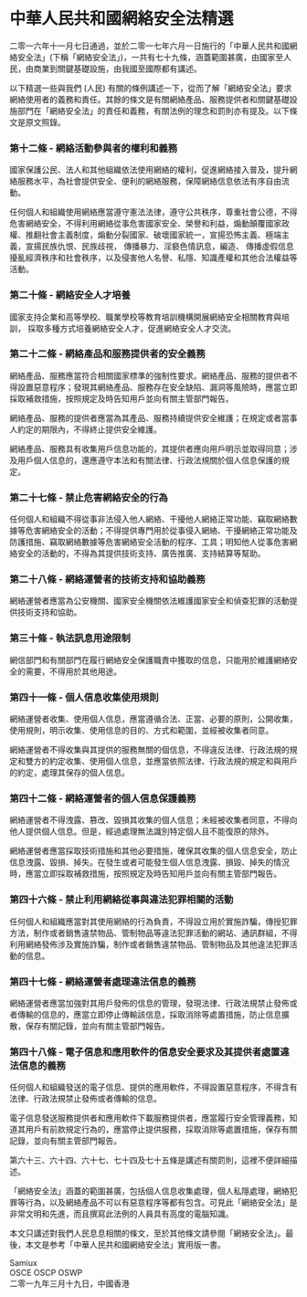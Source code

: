 # **中華人民共和國網絡安全法精選**

二零一六年十一月七日通過，並於二零一七年六月一日施行的「中華人民共和國網絡安全法」(下稱「網絡安全法」)，一共有七十九條，涵蓋範圍甚廣，由國家至人民，由商業到關鍵基礎設施，由我國至國際都有講述。

以下精選一些與我們 (人民) 有關的條例講述一下，從而了解「網絡安全法」要求網絡使用者的義務和責任。其餘的條文是有關網絡產品、服務提供者和關鍵基礎設施部門在「網絡安全法」的責任和義務，有關法例的理念和罰則亦有提及。以下條文是原文照錄。

### 第十二條 - 網絡活動參與者的權利和義務

國家保護公民、法人和其他組織依法使用網絡的權利，促進網絡接入普及，提升網絡服務水平，為社會提供安全、便利的網絡服務，保障網絡信息依法有序自由流動。

任何個人和組織使用網絡應當遵守憲法法律，遵守公共秩序，尊重社會公德，不得危害網絡安全，不得利用網絡從事危害國家安全、榮譽和利益，煽動顛覆國家政權、推翻社會主義制度，煽動分裂國家、破壞國家統一，宣揚恐怖主義、極端主義，宣揚民族仇恨、民族歧視， 傳播暴力、淫褻色情訊息，編造、 傳播虛假信息擾亂經濟秩序和社會秩序，以及侵害他人名譽、私隱、知識產權和其他合法權益等活動。

### 第二十條 - 網絡安全人才培養

國家支持企業和高等學校、職業學校等教育培訓機構開展網絡安全相關教育與培訓， 採取多種方式培養網絡安全人才，促進網絡安全人才交流。

### 第二十二條 - 網絡產品和服務提供者的安全義務

網絡產品、服務應當符合相關國家標準的強制性要求。網絡產品、服務的提供者不得設置惡意程序；發現其網絡產品、服務存在安全缺陷、漏洞等風險時，應當立即採取補救措施，按照規定及時告知用戶並向有關主管部門報告。

網絡產品、服務的提供者應當為其產品、服務持續提供安全維護；在規定或者當事人約定的期限內，不得終止提供安全維護。

網絡產品、服務具有收集用戶信息功能的，其提供者應向用戶明示並取得同意；涉及用戶個人信息的，還應遵守本法和有關法律、行政法規關於個人信息保護的規定。

### 第二十七條 - 禁止危害網絡安全的行為

任何個人和組織不得從事非法侵入他人網絡、干擾他人網絡正常功能、竊取網絡數據等危害網絡安全的活動；不得提供專門用於從事侵入網絡、干擾網絡正常功能及防護措施、竊取網絡數據等危害網絡安全活動的程序、工具；明知他人從事危害網絡安全的活動的，不得為其提供技術支持、廣告推廣、支持結算等幫助。

### 第二十八條 - 網絡運營者的技術支持和協助義務

網絡運營者應當為公安機關、國家安全機關依法維護國家安全和偵查犯罪的活動提供技術支持和協助。

### 第三十條 - 執法訊息用途限制

網信部門和有關部門在履行網絡安全保護職責中獲取的信息，只能用於維護網絡安全的需要，不得用於其他用途。

### 第四十一條 - 個人信息收集使用規則

網絡運營者收集、使用個人信息，應當遵循合法、正當、必要的原則，公開收集，使用規則，明示收集、使用信息的目的、方式和範圍，並經被收集者同意。

網絡運營者不得收集與其提供的服務無關的個信息，不得違反法律、行政法規的規定和雙方的約定收集、使用個人信息，並應當依照法律、行政法規的規定和與用戶的約定，處理其保存的個人信息。

### 第四十二條 - 網絡運營者的個人信息保護義務

網絡運營者不得洩露、篡改、毀損其收集的個人信息；未經被收集者同意，不得向他人提供個人信息。但是，經過處理無法識別特定個人且不能復原的除外。

網絡運營者應當採取技術措施和其他必要措施，確保其收集的個人信息安全，防止信息洩露、毀損、掉失。在發生或者可能發生個人信息洩露、損毀、掉失的情況時，應當立即採取補救措施，按照規定及時告知用戶並向有關主管部門報告。

### 第四十六條 - 禁止利用網絡從事與違法犯罪相關的活動

任何個人和組織應當對其使用網絡的行為負責，不得設立用於實施詐騙，傳授犯罪方法，制作或者銷售違禁物品、管制物品等違法犯罪活動的網站、通訊群組，不得利用網絡發佈涉及實施詐騙，制作或者銷售違禁物品、管制物品及其他違法犯罪活動的信息。

### 第四十七條 - 網絡運營者處理違法信息的義務

網絡運營者應當加強對其用戶發佈的信息的管理，發現法律、行政法規禁止發佈或者傳輸的信息的，應當立即停止傳輸該信息，採取消除等處置措施，防止信息擴散，保存有關記錄，並向有關主管部門報告。

### 第四十八條 - 電子信息和應用軟件的信息安全要求及其提供者處置違法信息的義務

任何個人和組織發送的電子信息、提供的應用軟件，不得設置惡意程序，不得含有法律、行政法規禁止發佈或者傳輸的信息。

電子信息發送服務提供者和應用軟件下載服務提供者，應當履行安全管理義務，知道其用戶有前款規定行為的，應當停止提供服務，採取消除等處置措施，保存有關記錄，並向有關主管部門報告。

第六十三、六十四、六十七、七十四及七十五條是講述有關罰則，這裡不便詳細描述。

「網絡安全法」涵蓋的範圍甚廣，包括個人信息收集處理，個人私隱處理，網絡犯罪等行為，以及網絡產品不可以有惡意程序等都有包含。可見此「網絡安全法」是非常文明和先進，而且撰寫此法例的人員具有高度的電腦知識。

本文只講述對我們人民息息相關的條文，至於其他條文請參閱「網絡安全法」。最後，本文是参考「中華人民共和國網絡安全法」實用版一書。


Samiux  
OSCE  OSCP  OSWP  
二零一九年三月十九日，中國香港  
